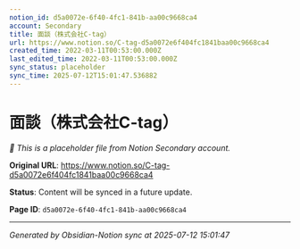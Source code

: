 ```yaml
---
notion_id: d5a0072e-6f40-4fc1-841b-aa00c9668ca4
account: Secondary
title: 面談（株式会社C-tag）
url: https://www.notion.so/C-tag-d5a0072e6f404fc1841baa00c9668ca4
created_time: 2022-03-11T00:53:00.000Z
last_edited_time: 2022-03-11T00:53:00.000Z
sync_status: placeholder
sync_time: 2025-07-12T15:01:47.536882
---
```


# 面談（株式会社C-tag）

*🔄 This is a placeholder file from Notion Secondary account.*

**Original URL**: https://www.notion.so/C-tag-d5a0072e6f404fc1841baa00c9668ca4

**Status**: Content will be synced in a future update.

**Page ID**: `d5a0072e-6f40-4fc1-841b-aa00c9668ca4`

---

*Generated by Obsidian-Notion sync at 2025-07-12 15:01:47*
